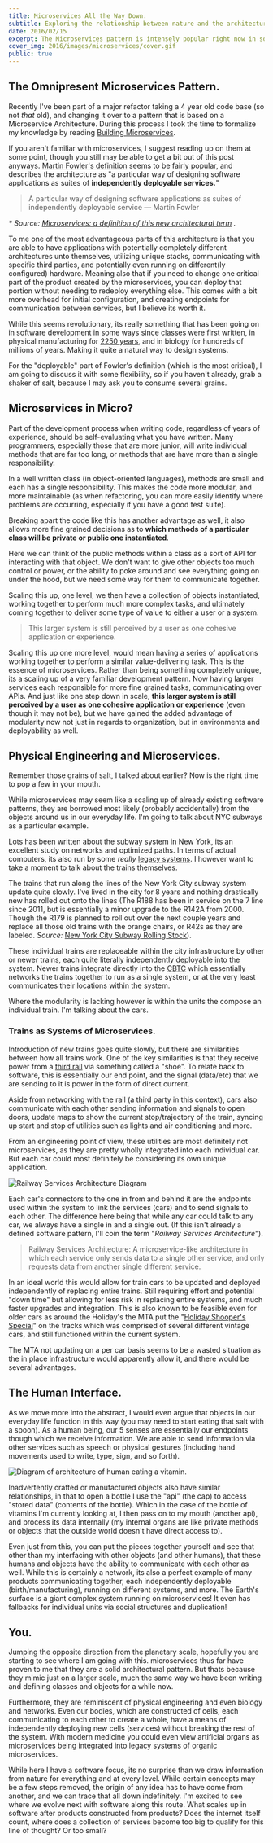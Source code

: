 ```yaml
---
title: Microservices All the Way Down.
subtitle: Exploring the relationship between nature and the architectures we invent.
date: 2016/02/15
excerpt: The Microservices pattern is intensely popular right now in software development, but in other fields it always has been. In a way its even been around in software for longer than we think too.
cover_img: 2016/images/microservices/cover.gif
public: true
---
```


## The Omnipresent Microservices Pattern.
Recently I've been part of a major refactor taking a 4 year old code base (so not _that_ old), and changing it over to a pattern that is based on a Microservice Architecture. During this process I took the time to formalize my knowledge by reading [Building Microservices](http://shop.oreilly.com/product/0636920033158.do).

If you aren't familiar with microservices, I suggest reading up on them at some point, though you still may be able to get a bit out of this post anyways. [Martin Fowler's definition](http://martinfowler.com/articles/microservices.html) seems to be fairly popular, and describes the architecture as "a particular way of designing software applications as suites of **independently deployable services.**"

> A particular way of designing software applications as suites of independently deployable service <span>— Martin Fowler</span>

<span class="fade">_\* Source: [Microservices: a definition of this new architectural term](http://martinfowler.com/articles/microservices.html) ._</span>

To me one of the most advantageous parts of this architecture is that you are able to have applications with potentially completely different architectures unto themselves, utilizing unique stacks, communicating with specific third parties, and potentially even running on different(ly configured) hardware. Meaning also that if you need to change one critical part of the product created by the microservices, you can deploy that portion without needing to redeploy everything else. This comes with a bit more overhead for initial configuration, and creating endpoints for communication between services, but I believe its worth it.

While this seems revolutionary, its really something that has been going on in software development in some ways since classes were first written, in physical manufacturing for [2250 years](https://en.wikipedia.org/wiki/Interchangeable_parts#First_Use), and in biology for hundreds of millions of years. Making it quite a natural way to design systems.

For the "deployable" part of Fowler's definition (which is the most critical), I am going to discuss it with some flexibility, so if you haven't already, grab a shaker of salt, because I may ask you to consume several grains.

## Microservices in Micro?

Part of the development process when writing code, regardless of years of experience, should be self-evaluating what you have written. Many programmers, especially those that are more junior, will write individual methods that are far too long, or methods that are have more than a single responsibility.

In a well written class (in object-oriented languages), methods are small and each has a single responsibility. This makes the code more modular, and more maintainable (as when refactoring, you can more easily identify where problems are occurring, especially if you have a good test suite).

Breaking apart the code like this has another advantage as well, it also allows more fine grained decisions as to **which methods of a particular class will be private or public one instantiated**.

Here we can think of the public methods within a class as a sort of API for interacting with that object. We don't want to give other objects too much control or power, or the ability to poke around and see everything going on under the hood, but we need some way for them to communicate together.

Scaling this up, one level, we then have a collection of objects instantiated, working together to perform much more complex tasks, and ultimately coming together to deliver some type of value to either a user or a system.

> This larger system is still perceived by a user as one cohesive application or experience.

Scaling this up one more level, would mean having a series of applications working together to perform a similar value-delivering task. This is the essence of microservices. Rather than being something completely unique, its a scaling up of a very familiar development pattern. Now having larger services each responsible for more fine grained tasks, communicating over APIs. And just like one step down in scale, **this larger system is still perceived by a user as one cohesive application or experience** (even though it may not be), but we have gained the added advantage of modularity now not just in regards to organization, but in environments and deployability as well.

## Physical Engineering and Microservices.

Remember those grains of salt, I talked about earlier? Now is the right time to pop a few in your mouth.

While microservices may seem like a scaling up of already existing software patterns, they are borrowed most likely (probably accidentally) from the objects around us in our everyday life. I'm going to talk about NYC subways as a particular example.

Lots has been written about the subway system in New York, its an excellent study on networks and optimized paths. In terms of actual computers, its also run by some *really* [legacy systems](http://gothamist.com/2015/07/28/subway_steampunk_video.php). I however want to take a moment to talk about the trains themselves.

The trains that run along the lines of the New York City subway system update quite slowly. I've lived in the city for 8 years and nothing drastically new has rolled out onto the lines (The R188 has been in service on the 7 line since 2011, but is essentially a minor upgrade to the R142A from 2000. Though the R179 is planned to roll out over the next couple years and replace all those old trains with the orange chairs, or R42s as they are labeled. <span class="fade">_Source:_ [New York City Subway Rolling Stock](https://en.wikipedia.org/wiki/New_York_City_Subway_rolling_stock)</span>).

These individual trains are replaceable within the city infrastructure by other or newer trains, each quite literally independently deployable into the system. Newer trains integrate directly into the [CBTC](https://en.wikipedia.org/wiki/Communications-based_train_control) which essentially networks the trains together to run as a single system, or at the very least communicates their locations within the system.

Where the modularity is lacking however is within the units the compose an individual train. I'm talking about the cars.

### Trains as Systems of Microservices.

Introduction of new trains goes quite slowly, but there are similarities between how all trains work. One of the key similarities is that they receive power from a [third rail](https://en.wikipedia.org/wiki/Third_rail) via something called a "shoe". To relate back to software, this is essentially our end point, and the signal (data/etc) that we are sending to it is power in the form of direct current.

Aside from networking with the rail (a third party in this context), cars also communicate with each other sending information and signals to open doors, update maps to show the current stop/trajectory of the train, syncing up start and stop of utilities such as lights and air conditioning and more.

From an engineering point of view, these utilities are most definitely not microservices, as they are pretty wholly integrated into each individual car. But each car  could most definitely be considering its own unique application.


<img src="/blog/2016/images/microservices/railway_services_architecture.png" alt="Railway Services Architecture Diagram"/>


Each car's connectors to the one in from and behind it are the endpoints used within the system to link the services (cars) and to send signals to each other. The difference here being that while any car could talk to any car, we always have a single in and a single out. (If this isn't already a defined software pattern, I'll coin the term "*Railway Services Architecture*").

> Railway Services Architecture: A microservice-like architecture in which each service only sends data to a single other service, and only requests data from another single different service.

In an ideal world this would allow for train cars to be updated and deployed independently of replacing entire trains. Still requiring effort and potential "down time" but allowing for less risk in replacing entire systems, and much faster upgrades and integration. This is also known to be feasible even for older cars as around the Holiday's the MTA put the "[Holiday Shooper's Special](https://en.wikipedia.org/wiki/New_York_City_Subway_rolling_stock)" on the tracks which was comprised of several different vintage cars, and still functioned within the current system.

The MTA not updating on a per car basis seems to be a wasted situation as the in place infrastructure would apparently allow it, and there would be several advantages.

## The Human Interface.

As we move more into the abstract, I would even argue that objects in our everyday life function in this way (you may need to start eating that salt with a spoon). As a human being, our 5 senses are essentially our endpoints though which we receive information. We are able to send information via other services such as speech or physical gestures (including hand movements used to write, type, sign, and so forth).

<img src="/blog/2016/images/microservices/vitamin_architecture.png" alt="Diagram of architecture of human eating a vitamin." />

Inadvertently crafted or manufactured objects also have similar relationships, in that to open a bottle I use the "api" (the cap) to access "stored data" (contents of the bottle). Which in the case of the bottle of vitamins I'm currently looking at, I then pass on to my mouth (another api), and process its data internally (my internal organs are like private methods or objects that the outside world doesn't have direct access to).

Even just from this, you can put the pieces together yourself and see that other than my interfacing with other objects (and other humans), that these humans and objects have the ability to communicate with each other as well. While this is certainly a network, its also a perfect example of many products communicating together, each independently deployable (birth/manufacturing), running on different systems, and more. The Earth's surface is a giant complex system running on microservices! It even has fallbacks for individual units via social structures and duplication!

## You.

Jumping the opposite direction from the planetary scale, hopefully you are starting to see where I am going with this. microservices thus far have proven to me that they are a solid architectural pattern. But thats because they mimic just on a larger scale, much the same way we have been writing and defining classes and objects for a while now.

Furthermore, they are reminiscent of physical engineering and even biology and networks. Even our bodies, which are constructed of cells, each communicating to each other to create a whole, have a means of independently deploying new cells (services) without breaking the rest of the system. With modern medicine you could even view artificial organs as microservices being integrated into legacy systems of organic microservices.

While here I have a software focus, its no surprise than we draw information from nature for everything and at every level. While certain concepts may be a few steps removed, the origin of any idea has to have come from another, and we can trace that all down indefinitely. I'm excited to see where we evolve next with software along this route. What scales up in software after products constructed from products? Does the internet itself count, where does a collection of services become too big to qualify for this line of thought? Or too small?

